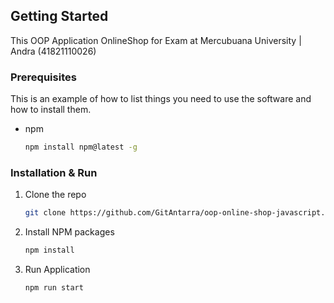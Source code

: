 <!-- GETTING STARTED -->
## Getting Started
This OOP Application OnlineShop for Exam at Mercubuana University | Andra (41821110026)

### Prerequisites

This is an example of how to list things you need to use the software and how to install them.

* npm
  ```sh
  npm install npm@latest -g
  ```

### Installation & Run

1. Clone the repo
   ```sh
   git clone https://github.com/GitAntarra/oop-online-shop-javascript.git
   ```
2. Install NPM packages
   ```sh
   npm install
   ```
3. Run Application
   ```sh
   npm run start
   ```
